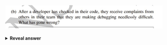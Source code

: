 ## <img src="../../../../../media/paste-624ebe515579f869c893704140702c7184e37ee9.jpg">
<details>
<summary><b>Reveal answer</b></summary>
<img src="../../../../../media/paste-215a1c1d6e2d4f0c4879879aac1143c40305b116.jpg">
</details>
